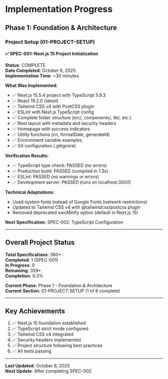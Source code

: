 # Implementation Progress

## Phase 1: Foundation & Architecture

### Project Setup (01-PROJECT-SETUP)

#### ✅ SPEC-001: Next.js 15 Project Initialization
**Status**: COMPLETE  
**Date Completed**: October 6, 2025  
**Implementation Time**: ~30 minutes

**What Was Implemented:**
- ✅ Next.js 15.5.4 project with TypeScript 5.9.3
- ✅ React 19.2.0 (latest)
- ✅ Tailwind CSS v4 with PostCSS plugin
- ✅ ESLint with Next.js TypeScript config
- ✅ Complete folder structure (src/, components/, lib/, etc.)
- ✅ Root layout with metadata and security headers
- ✅ Homepage with success indicators
- ✅ Utility functions (cn, formatDate, generateId)
- ✅ Environment variable examples
- ✅ Git configuration (.gitignore)

**Verification Results:**
- ✅ TypeScript type check: PASSED (no errors)
- ✅ Production build: PASSED (compiled in 1.3s)
- ✅ ESLint: PASSED (no warnings or errors)
- ✅ Development server: PASSED (runs on localhost:3000)

**Technical Adaptations:**
- Used system fonts instead of Google Fonts (network restrictions)
- Updated to Tailwind CSS v4 with @tailwindcss/postcss plugin
- Removed deprecated swcMinify option (default in Next.js 15)

**Next Specification:**
SPEC-002: TypeScript Configuration

---

## Overall Project Status

**Total Specifications**: 360+  
**Completed**: 1 (SPEC-001)  
**In Progress**: 0  
**Remaining**: 359+  
**Completion**: 0.3%

**Current Phase**: Phase 1 - Foundation & Architecture  
**Current Section**: 01-PROJECT-SETUP (1 of 8 complete)

---

## Key Achievements
1. ✅ Next.js 15 foundation established
2. ✅ TypeScript strict mode configured
3. ✅ Tailwind CSS v4 integrated
4. ✅ Security headers implemented
5. ✅ Project structure following best practices
6. ✅ All tests passing

---

**Last Updated**: October 6, 2025  
**Next Update**: After completing SPEC-002
